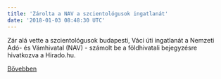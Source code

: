 ```yaml
---
title: 'Zárolta a NAV a szcientológusok ingatlanát'
date: '2018-01-03 08:48:30 UTC'
---
```


Zár alá vette a szcientológusok budapesti, Váci úti ingatlanát a Nemzeti Adó- és Vámhivatal (NAV) - számolt be a földhivatali bejegyzésre hivatkozva a Hirado.hu.


[Bővebben](http://ift.tt/2CIlnil)
